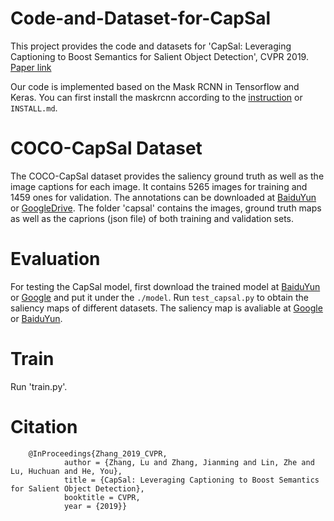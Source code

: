 # Code-and-Dataset-for-CapSal
   This project provides the code and datasets for 'CapSal: Leveraging Captioning to Boost Semantics for Salient Object Detection', CVPR 2019. [Paper link](https://drive.google.com/open?id=1JcZMHBXEX-7AR1P010OXg_wCCC5HukeZ)
    
  
   Our code is implemented based on the Mask RCNN in Tensorflow and Keras. You can first install the maskrcnn according to the [instruction](https://github.com/matterport/Mask_RCNN.git) or `INSTALL.md`. 
# COCO-CapSal Dataset
   The COCO-CapSal dataset provides the saliency ground truth as well as the image captions for each image. It contains 5265 images for training and 1459 ones for validation. The annotations can be downloaded at [BaiduYun](https://pan.baidu.com/s/1iU8A-RII7rvOG9KHz5Dysg) or [GoogleDrive](https://drive.google.com/drive/folders/1d04vkomA2sT2cUAst9CJYYHwTwNkSg2p?usp=sharing). The folder 'capsal' contains the images, ground truth maps as well as the caprions (json file) of both training and validation sets. 
# Evaluation
For testing the CapSal model, first download the trained model at [BaiduYun](https://pan.baidu.com/s/1dQwQ5AdJqBfSSgZPUNR_gg) or [Google](https://drive.google.com/drive/folders/1d04vkomA2sT2cUAst9CJYYHwTwNkSg2p?usp=sharing) and put it under the `./model`. Run `test_capsal.py` to obtain the saliency maps of different datasets. 
The saliency map is avaliable at [Google](https://drive.google.com/drive/folders/1d04vkomA2sT2cUAst9CJYYHwTwNkSg2p?usp=sharing) or [BaiduYun](https://pan.baidu.com/s/1LtlK3ZH8adZCEi8n0ys9BA).
# Train
Run 'train.py'.
# Citation
        @InProceedings{Zhang_2019_CVPR,
                author = {Zhang, Lu and Zhang, Jianming and Lin, Zhe and Lu, Huchuan and He, You},
                title = {CapSal: Leveraging Captioning to Boost Semantics for Salient Object Detection},
                booktitle = CVPR,
                year = {2019}}
